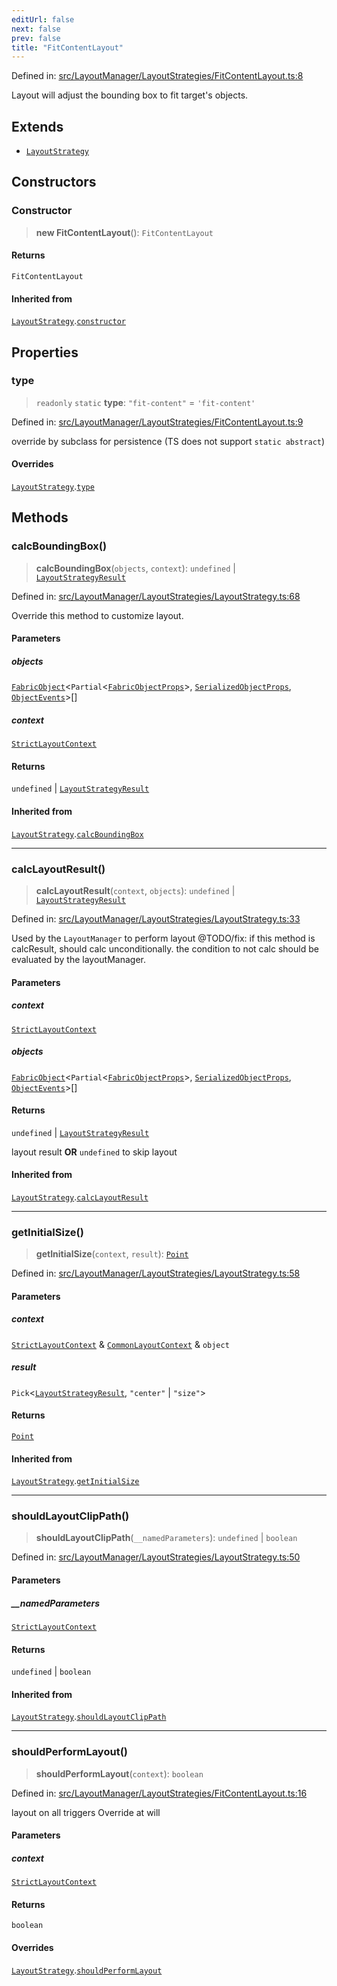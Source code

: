 ```yaml
---
editUrl: false
next: false
prev: false
title: "FitContentLayout"
---
```


Defined in: [src/LayoutManager/LayoutStrategies/FitContentLayout.ts:8](https://github.com/fabricjs/fabric.js/blob/e114448a1bce9b68a3e1bba337bc0c83a35c1aa5/src/LayoutManager/LayoutStrategies/FitContentLayout.ts#L8)

Layout will adjust the bounding box to fit target's objects.

## Extends

- [`LayoutStrategy`](/api/classes/layoutstrategy/)

## Constructors

### Constructor

> **new FitContentLayout**(): `FitContentLayout`

#### Returns

`FitContentLayout`

#### Inherited from

[`LayoutStrategy`](/api/classes/layoutstrategy/).[`constructor`](/api/classes/layoutstrategy/#constructor)

## Properties

### type

> `readonly` `static` **type**: `"fit-content"` = `'fit-content'`

Defined in: [src/LayoutManager/LayoutStrategies/FitContentLayout.ts:9](https://github.com/fabricjs/fabric.js/blob/e114448a1bce9b68a3e1bba337bc0c83a35c1aa5/src/LayoutManager/LayoutStrategies/FitContentLayout.ts#L9)

override by subclass for persistence (TS does not support `static abstract`)

#### Overrides

[`LayoutStrategy`](/api/classes/layoutstrategy/).[`type`](/api/classes/layoutstrategy/#type)

## Methods

### calcBoundingBox()

> **calcBoundingBox**(`objects`, `context`): `undefined` \| [`LayoutStrategyResult`](/api/type-aliases/layoutstrategyresult/)

Defined in: [src/LayoutManager/LayoutStrategies/LayoutStrategy.ts:68](https://github.com/fabricjs/fabric.js/blob/e114448a1bce9b68a3e1bba337bc0c83a35c1aa5/src/LayoutManager/LayoutStrategies/LayoutStrategy.ts#L68)

Override this method to customize layout.

#### Parameters

##### objects

[`FabricObject`](/api/classes/fabricobject/)\<`Partial`\<[`FabricObjectProps`](/api/interfaces/fabricobjectprops/)\>, [`SerializedObjectProps`](/api/interfaces/serializedobjectprops/), [`ObjectEvents`](/api/interfaces/objectevents/)\>[]

##### context

[`StrictLayoutContext`](/api/type-aliases/strictlayoutcontext/)

#### Returns

`undefined` \| [`LayoutStrategyResult`](/api/type-aliases/layoutstrategyresult/)

#### Inherited from

[`LayoutStrategy`](/api/classes/layoutstrategy/).[`calcBoundingBox`](/api/classes/layoutstrategy/#calcboundingbox)

***

### calcLayoutResult()

> **calcLayoutResult**(`context`, `objects`): `undefined` \| [`LayoutStrategyResult`](/api/type-aliases/layoutstrategyresult/)

Defined in: [src/LayoutManager/LayoutStrategies/LayoutStrategy.ts:33](https://github.com/fabricjs/fabric.js/blob/e114448a1bce9b68a3e1bba337bc0c83a35c1aa5/src/LayoutManager/LayoutStrategies/LayoutStrategy.ts#L33)

Used by the `LayoutManager` to perform layout
@TODO/fix: if this method is calcResult, should calc unconditionally.
the condition to not calc should be evaluated by the layoutManager.

#### Parameters

##### context

[`StrictLayoutContext`](/api/type-aliases/strictlayoutcontext/)

##### objects

[`FabricObject`](/api/classes/fabricobject/)\<`Partial`\<[`FabricObjectProps`](/api/interfaces/fabricobjectprops/)\>, [`SerializedObjectProps`](/api/interfaces/serializedobjectprops/), [`ObjectEvents`](/api/interfaces/objectevents/)\>[]

#### Returns

`undefined` \| [`LayoutStrategyResult`](/api/type-aliases/layoutstrategyresult/)

layout result **OR** `undefined` to skip layout

#### Inherited from

[`LayoutStrategy`](/api/classes/layoutstrategy/).[`calcLayoutResult`](/api/classes/layoutstrategy/#calclayoutresult)

***

### getInitialSize()

> **getInitialSize**(`context`, `result`): [`Point`](/api/classes/point/)

Defined in: [src/LayoutManager/LayoutStrategies/LayoutStrategy.ts:58](https://github.com/fabricjs/fabric.js/blob/e114448a1bce9b68a3e1bba337bc0c83a35c1aa5/src/LayoutManager/LayoutStrategies/LayoutStrategy.ts#L58)

#### Parameters

##### context

[`StrictLayoutContext`](/api/type-aliases/strictlayoutcontext/) & [`CommonLayoutContext`](/api/type-aliases/commonlayoutcontext/) & `object`

##### result

`Pick`\<[`LayoutStrategyResult`](/api/type-aliases/layoutstrategyresult/), `"center"` \| `"size"`\>

#### Returns

[`Point`](/api/classes/point/)

#### Inherited from

[`LayoutStrategy`](/api/classes/layoutstrategy/).[`getInitialSize`](/api/classes/layoutstrategy/#getinitialsize)

***

### shouldLayoutClipPath()

> **shouldLayoutClipPath**(`__namedParameters`): `undefined` \| `boolean`

Defined in: [src/LayoutManager/LayoutStrategies/LayoutStrategy.ts:50](https://github.com/fabricjs/fabric.js/blob/e114448a1bce9b68a3e1bba337bc0c83a35c1aa5/src/LayoutManager/LayoutStrategies/LayoutStrategy.ts#L50)

#### Parameters

##### \_\_namedParameters

[`StrictLayoutContext`](/api/type-aliases/strictlayoutcontext/)

#### Returns

`undefined` \| `boolean`

#### Inherited from

[`LayoutStrategy`](/api/classes/layoutstrategy/).[`shouldLayoutClipPath`](/api/classes/layoutstrategy/#shouldlayoutclippath)

***

### shouldPerformLayout()

> **shouldPerformLayout**(`context`): `boolean`

Defined in: [src/LayoutManager/LayoutStrategies/FitContentLayout.ts:16](https://github.com/fabricjs/fabric.js/blob/e114448a1bce9b68a3e1bba337bc0c83a35c1aa5/src/LayoutManager/LayoutStrategies/FitContentLayout.ts#L16)

layout on all triggers
Override at will

#### Parameters

##### context

[`StrictLayoutContext`](/api/type-aliases/strictlayoutcontext/)

#### Returns

`boolean`

#### Overrides

[`LayoutStrategy`](/api/classes/layoutstrategy/).[`shouldPerformLayout`](/api/classes/layoutstrategy/#shouldperformlayout)

